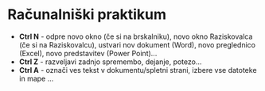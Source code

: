 # Računalniški praktikum
- **Ctrl N** - odpre novo okno (če si na brskalniku), novo okno Raziskovalca (če si na Raziskovalcu), ustvari nov dokument (Word), novo preglednico (Excel), novo predstavitev (Power Point)... 
- **Ctrl Z** - razveljavi zadnjo spremembo, dejanje, potezo... 
- **Ctrl A** - označi ves tekst v dokumentu/spletni strani, izbere vse datoteke in mape ...
